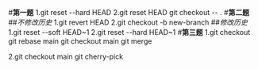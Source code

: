 #**第一题**
1.git reset --hard HEAD
2.git reset HEAD 
  git checkout -- .
#**第二题**
##*不修改历史*
1.git revert HEAD
2.git checkout -b new-branch <last-version>
##*修改历史*
1.git reset --soft HEAD~1
2.git reset --hard HEAD~1
#**第三题**
1.git checkout <other-branch>
  git rebase main
  git checkout main
  git merge <other-branch>
	 
2.git checkout main
  git cherry-pick <want-version>

